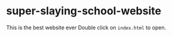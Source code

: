 # super-slaying-school-website

This is the best website ever
Double click on `index.html` to open.
